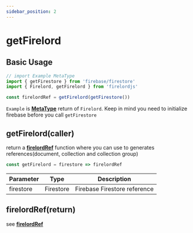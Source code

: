 ```yaml
---
sidebar_position: 2
---
```


# getFirelord

## Basic Usage

```ts
// import Example MetaType
import { getFirestore } from 'firebase/firestore'
import { Firelord, getFirelord } from 'firelordjs'

const firelordRef = getFirelord(getFirestore())
```

`Example` is **[MetaType](../defineYourType/firelordRef#metatypeoutput)** return of `Firelord`.
Keep in mind you need to initialize firebase before you call `getFirestore`

## getFirelord(caller)

return a **[firelordRef](../defineYourType/firelordRef)** function where you can use to generates references(document, collection and collection group)

```ts
const getFirelord = firestore => firelordRef
```

| Parameter | Type      | Description                  |
| --------- | --------- | ---------------------------- |
| firestore | Firestore | Firebase Firestore reference |

## firelordRef(return)

see [**firelordRef**](../defineYourType/firelordRef)
